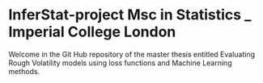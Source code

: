 # InferStat-project Msc in Statistics _ Imperial College London 

Welcome in the Git Hub repository of the master thesis entitled Evaluating Rough Volatility models using loss functions and Machine Learning methods. 




